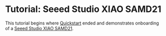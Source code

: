 # Tutorial: Seeed Studio XIAO SAMD21

This tutorial begins where [Quickstart](/quickstart) ended and demonstrates
onboarding of a [Seeed Studio XIAO SAMD21](https://wiki.seeedstudio.com/Seeeduino-XIAO/).
